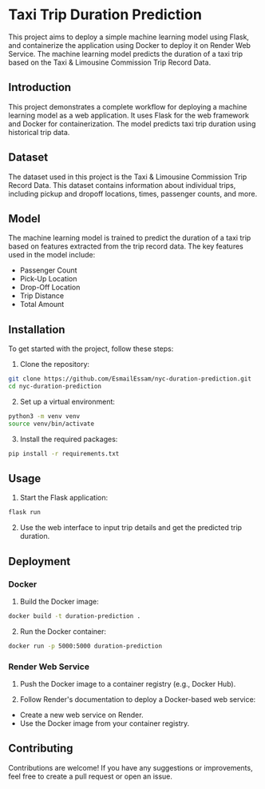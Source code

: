 # Taxi Trip Duration Prediction
This project aims to deploy a simple machine learning model using Flask, and containerize the application using Docker to deploy it on Render Web Service. The machine learning model predicts the duration of a taxi trip based on the Taxi & Limousine Commission Trip Record Data.


## Introduction
This project demonstrates a complete workflow for deploying a machine learning model as a web application. It uses Flask for the web framework and Docker for containerization. The model predicts taxi trip duration using historical trip data.

## Dataset
The dataset used in this project is the Taxi & Limousine Commission Trip Record Data. This dataset contains information about individual trips, including pickup and dropoff locations, times, passenger counts, and more.

## Model
The machine learning model is trained to predict the duration of a taxi trip based on features extracted from the trip record data. The key features used in the model include:
- Passenger Count
- Pick-Up Location
- Drop-Off Location
- Trip Distance
- Total Amount

## Installation
To get started with the project, follow these steps:

1. Clone the repository:
```sh
git clone https://github.com/EsmailEssam/nyc-duration-prediction.git
cd nyc-duration-prediction
```
2. Set up a virtual environment:
```sh
python3 -m venv venv
source venv/bin/activate
```
3. Install the required packages:
```sh
pip install -r requirements.txt
```

## Usage
1. Start the Flask application:
```sh
flask run
```
2. Use the web interface to input trip details and get the predicted trip duration.

## Deployment
### Docker
1. Build the Docker image:
```sh
docker build -t duration-prediction .
```
2. Run the Docker container:
```sh
docker run -p 5000:5000 duration-prediction
```
### Render Web Service
1. Push the Docker image to a container registry (e.g., Docker Hub).

2. Follow Render's documentation to deploy a Docker-based web service:
  - Create a new web service on Render.
  - Use the Docker image from your container registry.

## Contributing
Contributions are welcome! If you have any suggestions or improvements, feel free to create a pull request or open an issue.

